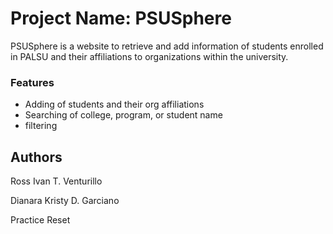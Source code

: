 # Project Name: PSUSphere

PSUSphere is a website to retrieve and add  information of students enrolled in PALSU
and their affiliations to organizations within the university.

### Features

* Adding of students and their org affiliations 
* Searching of college, program, or student name
* filtering 

## Authors 

Ross Ivan T. Venturillo

Dianara Kristy D. Garciano

Practice Reset




